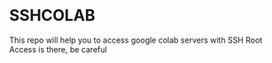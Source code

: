 # SSHCOLAB
This repo will help you to access google colab servers with SSH
Root Access is there, be careful
